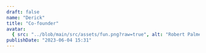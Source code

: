 ```yaml
---
draft: false
name: "Derick"
title: "Co-founder"
avatar:
  { src: "../blob/main/src/assets/fun.png?raw=true", alt: "Robert Palmer" }
publishDate: "2023-06-04 15:31"
---
```

